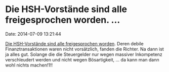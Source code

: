Die HSH-Vorstände sind alle freigesprochen worden. \...
=======================================================

Date: 2014-07-09 13:21:44

[Die HSH-Vorstände sind alle freigesprochen
worden](http://spiegel.de/article.do?id=980056). Deren debile
Finanztransaktionen waren nicht vorsätzlich, fanden die Richter. Na dann
ist ja alles gut. Solange die die Steuergelder nur wegen massiver
Inkompetenz verschleudert werden und nicht wegen Bösartigkeit, ... da
kann man dann wohl nichts machen!1!!
